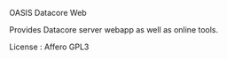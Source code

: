 OASIS Datacore Web

Provides Datacore server webapp as well as online tools.

License : Affero GPL3
